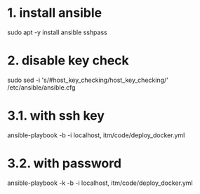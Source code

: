 # 1. install ansible
sudo apt -y install ansible sshpass

# 2. disable key check
sudo sed -i 's/#host_key_checking/host_key_checking/' /etc/ansible/ansible.cfg

# 3.1. with ssh key
ansible-playbook -b -i localhost, itm/code/deploy_docker.yml

# 3.2. with password
ansible-playbook -k -b -i localhost, itm/code/deploy_docker.yml
